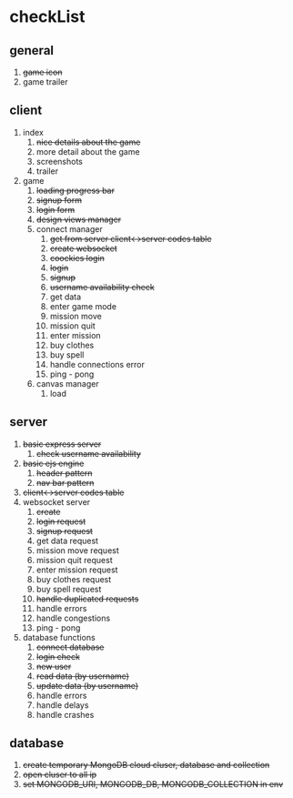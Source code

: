 # checkList
## general
1. ~~game icon~~
1. game trailer
## client
1. index
    1. ~~nice details about the game~~
    1. more detail about the game
    1. screenshots
    1. trailer
1. game
    1. ~~loading progress bar~~
    1. ~~signup form~~
    1. ~~login form~~
    1. ~~design views manager~~
    1. connect manager
        1. ~~get from server client<->server codes table~~
        1. ~~create websocket~~
        1. ~~coockies login~~
        1. ~~login~~
        1. ~~signup~~
        1. ~~username availability check~~
        1. get data
        1. enter game mode
        1. mission move
        1. mission quit
        1. enter mission
        1. buy clothes
        1. buy spell
        1. handle connections error
        1. ping - pong
    1. canvas manager
        1. load
## server
1. ~~basic express server~~
    1. ~~check username availability~~
1. ~~basic ejs engine~~
    1. ~~header pattern~~
    1. ~~nav bar pattern~~
1. ~~client<->server codes table~~
1. websocket server
    1. ~~create~~
    1. ~~login request~~
    1. ~~signup request~~
    1. get data request
    1. mission move request
    1. mission quit request
    1. enter mission request
    1. buy clothes request
    1. buy spell request
    1. ~~handle duplicated requests~~
    1. handle errors
    1. handle congestions
    1. ping - pong
1. database functions
    1. ~~connect database~~
    1. ~~login check~~
    1. ~~new user~~
    1. ~~read data (by username)~~
    1. ~~update data (by username)~~
    1. handle errors
    1. handle delays
    1. handle crashes
## database
1. ~~create temporary MongoDB cloud cluser, database and collection~~
1. ~~open cluser to all ip~~
1. ~~set MONGODB_URI, MONGODB_DB, MONGODB_COLLECTION in env~~